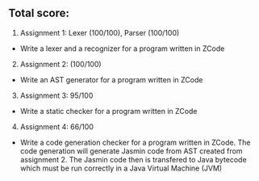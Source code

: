 ## Total score:
1. Assignment 1: Lexer (100/100), Parser (100/100) 
  - Write a lexer and a recognizer for a program written in ZCode
2. Assignment 2: (100/100)
  - Write an AST generator for a program written in ZCode
3. Assignment 3: 95/100 
  - Write a static checker for a program written in ZCode
4. Assignment 4: 66/100 
  - Write a code generation checker for a program written in ZCode. The code generation will generate Jasmin code from AST created from assignment 2. The Jasmin code then is transfered to Java bytecode which must be run correctly in a Java Virtual Machine (JVM)
